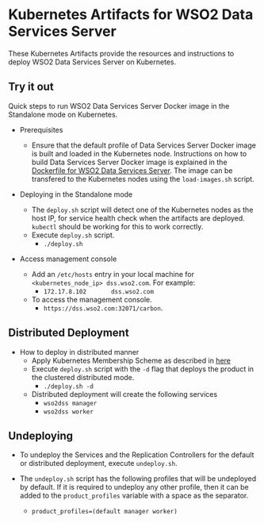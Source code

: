 # Kubernetes Artifacts for WSO2 Data Services Server #
These Kubernetes Artifacts provide the resources and instructions to deploy WSO2 Data Services Server on Kubernetes.

## Try it out
Quick steps to run WSO2 Data Services Server Docker image in the Standalone mode on Kubernetes.

* Prerequisites
    - Ensure that the default profile of Data Services Server Docker image is built and loaded in the Kubernetes node.
    Instructions on how to build Data Services Server Docker image is explained in the [Dockerfile for WSO2 Data Services Server](https://github.com/wso2/dockerfiles/tree/master/wso2dss/README.md#building-the-docker-images). The image can be transfered to the Kubernetes nodes using the `load-images.sh` script.

* Deploying in the Standalone mode
    - The `deploy.sh` script will detect one of the Kubernetes nodes as the host IP, for service health check when the artifacts are deployed. `kubectl` should be working for this to work correctly.
    - Execute `deploy.sh` script.
        + `./deploy.sh`

* Access management console
    - Add an `/etc/hosts` entry in your local machine for `<kubernetes_node_ip> dss.wso2.com`. For example:
        + `172.17.8.102       dss.wso2.com`
    - To access the management console.
        +  `https://dss.wso2.com:32071/carbon`.

## Distributed Deployment

* How to deploy in distributed manner
    - Apply Kubernetes Membership Scheme as described in [here](https://docs.wso2.com/display/KA100/Kubernetes+Membership+Scheme+for+WSO2+Carbon)
    - Execute `deploy.sh` script with the `-d` flag that deploys the product in the clustered distributed mode.
        + `./deploy.sh -d`
    - Distributed deployment will create the following services
        + `wso2dss manager`
        + `wso2dss worker`

## Undeploying

* To undeploy the Services and the Replication Controllers for the default or distributed deployment, execute `undeploy.sh`.

* The `undeploy.sh` script has the following profiles that will be undeployed by default. If it is required to undeploy any other profile, then it can be added to the `product_profiles` variable with a space as the separator.
    - `product_profiles=(default manager worker)`

